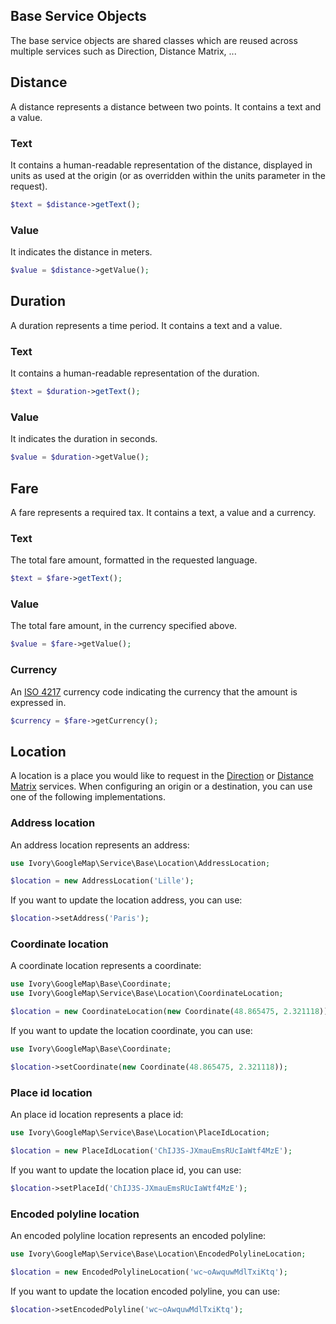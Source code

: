 ## Base Service Objects

The base service objects are shared classes which are reused across multiple services such as Direction, Distance 
Matrix, ...

## Distance

A distance represents a distance between two points. It contains a text and a value.

### Text

It contains a human-readable representation of the distance, displayed in units as used at the origin (or as overridden 
within the units parameter in the request).

``` php
$text = $distance->getText();
```

### Value

It indicates the distance in meters.

``` php
$value = $distance->getValue();
```

## Duration

A duration represents a time period. It contains a text and a value. 

### Text

It contains a human-readable representation of the duration.

``` php
$text = $duration->getText();
```

### Value

It indicates the duration in seconds.

``` php
$value = $duration->getValue();
```

## Fare

A fare represents a required tax. It contains a text, a value and a currency. 

### Text

The total fare amount, formatted in the requested language.

``` php
$text = $fare->getText();
```

### Value

The total fare amount, in the currency specified above.

``` php
$value = $fare->getValue();
```

### Currency

An [ISO 4217](https://en.wikipedia.org/wiki/ISO_4217) currency code indicating the currency that the amount is 
expressed in.

``` php
$currency = $fare->getCurrency();
```

## Location

A location is a place you would like to request in the [Direction](/doc/service/directons/direction.md) or 
[Distance Matrix](/doc/service/distance_matrix/distance_matrix.md) services. When configuring an origin or a 
destination, you can use one of the following implementations.

### Address location

An address location represents an address:

``` php
use Ivory\GoogleMap\Service\Base\Location\AddressLocation;

$location = new AddressLocation('Lille');
```

If you want to update the location address, you can use:

``` php
$location->setAddress('Paris');
```

### Coordinate location

A coordinate location represents a coordinate:

``` php
use Ivory\GoogleMap\Base\Coordinate;
use Ivory\GoogleMap\Service\Base\Location\CoordinateLocation;

$location = new CoordinateLocation(new Coordinate(48.865475, 2.321118));
```

If you want to update the location coordinate, you can use:

``` php
use Ivory\GoogleMap\Base\Coordinate;

$location->setCoordinate(new Coordinate(48.865475, 2.321118));
```

### Place id location

An place id location represents a place id:

``` php
use Ivory\GoogleMap\Service\Base\Location\PlaceIdLocation;

$location = new PlaceIdLocation('ChIJ3S-JXmauEmsRUcIaWtf4MzE');
```

If you want to update the location place id, you can use:

``` php
$location->setPlaceId('ChIJ3S-JXmauEmsRUcIaWtf4MzE');
```

### Encoded polyline location

An encoded polyline location represents an encoded polyline:

``` php
use Ivory\GoogleMap\Service\Base\Location\EncodedPolylineLocation;

$location = new EncodedPolylineLocation('wc~oAwquwMdlTxiKtq');
```

If you want to update the location encoded polyline, you can use:

``` php
$location->setEncodedPolyline('wc~oAwquwMdlTxiKtq');
```
